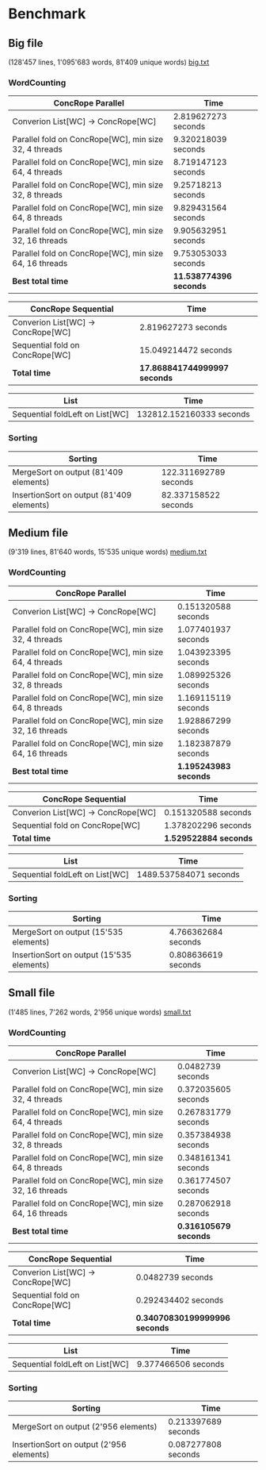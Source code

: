 # Benchmark

## Big file
(128'457 lines, 1'095'683 words, 81'409 unique words) [big.txt](http://norvig.com/big.txt)

### WordCounting

ConcRope Parallel  |  Time
--|--
Converion List[WC] -> ConcRope[WC]  | 2.819627273 seconds
Parallel fold on ConcRope[WC], min size 32, 4 threads   | 9.320218039 seconds
Parallel fold on ConcRope[WC], min size 64, 4 threads  | 8.719147123 seconds
Parallel fold on ConcRope[WC], min size 32, 8 threads  | 9.25718213 seconds
Parallel fold on ConcRope[WC], min size 64, 8 threads  | 9.829431564 seconds
Parallel fold on ConcRope[WC], min size 32, 16 threads  | 9.905632951 seconds
Parallel fold on ConcRope[WC], min size 64, 16 threads  | 9.753053033 seconds
**Best total time**  | **11.538774396 seconds**

ConcRope Sequential  |  Time
--|--
Converion List[WC] -> ConcRope[WC]  |  2.819627273 seconds
Sequential fold on ConcRope[WC]  | 15.049214472 seconds
**Total time**  | **17.868841744999997 seconds**

List  |  Time
--|--
Sequential foldLeft on List[WC]  |  132812.152160333 seconds

### Sorting

Sorting  |  Time
--|--
MergeSort on output (81'409 elements)  |  122.311692789 seconds
InsertionSort on output (81'409 elements)  |  82.337158522 seconds

## Medium file
(9'319 lines, 81'640 words, 15'535 unique words) [medium.txt](http://www.gutenberg.org/files/49022/49022-0.txt)

### WordCounting

ConcRope Parallel  |  Time
--|--
Converion List[WC] -> ConcRope[WC]  | 0.151320588 seconds
Parallel fold on ConcRope[WC], min size 32, 4 threads   | 1.077401937 seconds
Parallel fold on ConcRope[WC], min size 64, 4 threads  | 1.043923395 seconds
Parallel fold on ConcRope[WC], min size 32, 8 threads  | 1.089925326 seconds
Parallel fold on ConcRope[WC], min size 64, 8 threads  | 1.169115119 seconds
Parallel fold on ConcRope[WC], min size 32, 16 threads  | 1.928867299 seconds
Parallel fold on ConcRope[WC], min size 64, 16 threads  | 1.182387879 seconds
**Best total time**  | **1.195243983 seconds**

ConcRope Sequential  |  Time
--|--
Converion List[WC] -> ConcRope[WC]  |  0.151320588 seconds
Sequential fold on ConcRope[WC]  | 1.378202296 seconds
**Total time**  | **1.529522884 seconds**

List  |  Time
--|--
Sequential foldLeft on List[WC]  |  1489.537584071 seconds

### Sorting

Sorting  |  Time
--|--
MergeSort on output (15'535 elements)  |  4.766362684 seconds
InsertionSort on output (15'535 elements)  |  0.808636619 seconds

## Small file
(1'485 lines, 7'262 words, 2'956 unique words) [small.txt](http://www.gutenberg.org/files/46162/46162-0.txt)

### WordCounting

ConcRope Parallel  |  Time
--|--
Converion List[WC] -> ConcRope[WC]  | 0.0482739 seconds
Parallel fold on ConcRope[WC], min size 32, 4 threads   | 0.372035605 seconds
Parallel fold on ConcRope[WC], min size 64, 4 threads  | 0.267831779 seconds
Parallel fold on ConcRope[WC], min size 32, 8 threads  | 0.357384938 seconds
Parallel fold on ConcRope[WC], min size 64, 8 threads  | 0.348161341 seconds
Parallel fold on ConcRope[WC], min size 32, 16 threads  | 0.361774507 seconds
Parallel fold on ConcRope[WC], min size 64, 16 threads  | 0.287062918 seconds
**Best total time**  | **0.316105679 seconds**

ConcRope Sequential  |  Time
--|--
Converion List[WC] -> ConcRope[WC]  |  0.0482739 seconds
Sequential fold on ConcRope[WC]  | 0.292434402 seconds
**Total time**  | **0.34070830199999996 seconds**

List  |  Time
--|--
Sequential foldLeft on List[WC]  |  9.377466506 seconds

### Sorting

Sorting  |  Time
--|--
MergeSort on output (2'956 elements)  |  0.213397689 seconds
InsertionSort on output (2'956 elements)  |  0.087277808 seconds
